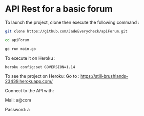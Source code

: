 # API Rest for a basic forum
To launch the project, clone then execute the following command : 

```bash
git clone https://github.com/JadeEverycheck/apiForum.git

cd apiForum

go run main.go
```

To execute it on Heroku : 

```bash
heroku config:set GOVERSION=1.14
```

To see the project on Heroku:
Go to : https://still-brushlands-23439.herokuapp.com/


Connect to the API with:  

  Mail: a@com
  
  Password: a
